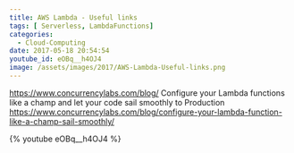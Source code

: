 ```yaml
---
title: AWS Lambda - Useful links
tags: [ Serverless, LambdaFunctions]
categories:
  - Cloud-Computing
date: 2017-05-18 20:54:54
youtube_id: eOBq__h4OJ4
image: /assets/images/2017/AWS-Lambda-Useful-links.png
---
```

https://www.concurrencylabs.com/blog/
Configure your Lambda functions like a champ and let your code sail smoothly to Production
https://www.concurrencylabs.com/blog/configure-your-lambda-function-like-a-champ-sail-smoothly/

{% youtube eOBq__h4OJ4 %}

